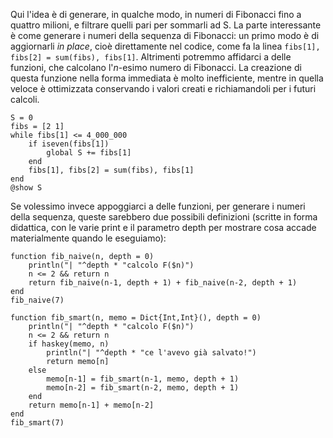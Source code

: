 <!--This file was generated, do not modify it.-->
Qui l'idea è di generare, in qualche modo, in numeri di Fibonacci fino a quattro milioni, e filtrare quelli pari per sommarli ad S. La parte interessante è come generare i numeri della sequenza di Fibonacci: un primo modo è di aggiornarli _in place_, cioè direttamente nel codice, come fa la linea `fibs[1], fibs[2] = sum(fibs), fibs[1]`. Altrimenti potremmo affidarci a delle funzioni, che calcolano l'$n$-esimo numero di Fibonacci. La creazione di questa funzione nella forma immediata è molto inefficiente, mentre in quella veloce è ottimizzata conservando i valori creati e richiamandoli per i futuri calcoli.

````julia:ex1
S = 0
fibs = [2 1]
while fibs[1] <= 4_000_000
	if iseven(fibs[1])
		global S += fibs[1]
	end
	fibs[1], fibs[2] = sum(fibs), fibs[1]
end
@show S
````

Se volessimo invece appoggiarci a delle funzioni, per generare i numeri della sequenza, queste sarebbero due possibili definizioni (scritte in forma didattica, con le varie print e il parametro depth per mostrare cosa accade materialmente quando le eseguiamo):

````julia:ex2
function fib_naive(n, depth = 0)
    println("| "^depth * "calcolo F($n)")
    n <= 2 && return n
    return fib_naive(n-1, depth + 1) + fib_naive(n-2, depth + 1)
end
fib_naive(7)
````

````julia:ex3
function fib_smart(n, memo = Dict{Int,Int}(), depth = 0)
    println("| "^depth * "calcolo F($n)")
    n <= 2 && return n
    if haskey(memo, n)
        println("| "^depth * "ce l'avevo già salvato!")
        return memo[n]
    else
        memo[n-1] = fib_smart(n-1, memo, depth + 1)
        memo[n-2] = fib_smart(n-2, memo, depth + 1)
    end
    return memo[n-1] + memo[n-2]
end
fib_smart(7)
````

